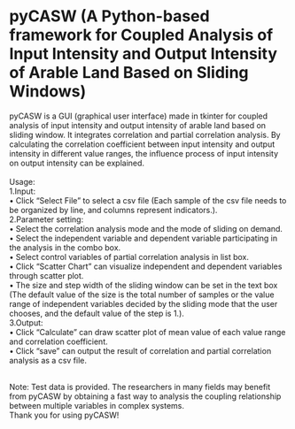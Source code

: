 # pyCASW (A Python-based framework for Coupled Analysis of Input Intensity and Output Intensity of Arable Land Based on Sliding Windows)
pyCASW is a GUI (graphical user interface) made in tkinter for coupled analysis of input intensity and output intensity of arable land based on sliding window. It integrates correlation and partial correlation analysis. By calculating the correlation coefficient between input intensity and output intensity in different value ranges, the influence process of input intensity on output intensity can be explained.<br><br>
Usage:<br>
1.Input:<br>
      •	Click “Select File” to select a csv file (Each sample of the csv file needs to be organized by line, and columns represent indicators.).<br>
2.Parameter setting:<br>
      •	Select the correlation analysis mode and the mode of sliding on demand.<br>
      •	Select the independent variable and dependent variable participating in the analysis in the combo box.<br>
      •	Select control variables of partial correlation analysis in list box.<br>
      •	Click “Scatter Chart” can visualize independent and dependent variables through scatter plot.<br>
      •	The size and step width of the sliding window can be set in the text box (The default value of the size is the total number of samples or the value range of independent variables decided by the sliding mode that the user chooses, and the default value of the step is 1.).<br>
3.Output:<br>
      •	Click “Calculate” can draw scatter plot of mean value of each value range and correlation coefficient. <br>
      • Click “save” can output the result of correlation and partial correlation analysis as a csv file.<br>

<br>
Note: Test data is provided. The researchers in many fields may benefit from pyCASW by obtaining a fast way to analysis the coupling relationship between multiple variables in complex systems.<br>
Thank you for using pyCASW!
